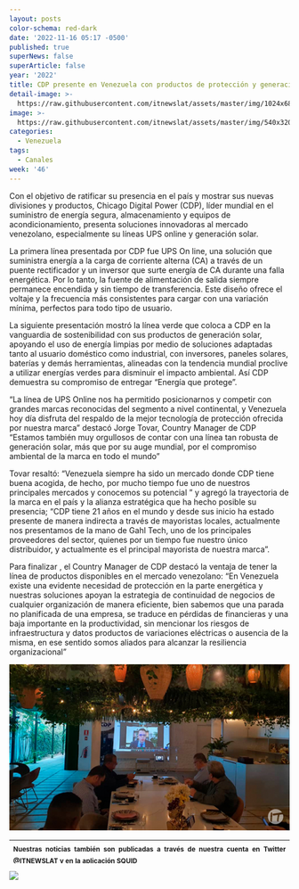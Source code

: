 ```yaml
---
layout: posts
color-schema: red-dark
date: '2022-11-16 05:17 -0500'
published: true
superNews: false
superArticle: false
year: '2022'
title: CDP presente en Venezuela con productos de protección y generación eléctrica
detail-image: >-
  https://raw.githubusercontent.com/itnewslat/assets/master/img/1024x680/cpd-presentacion-g.jpg
image: >-
  https://raw.githubusercontent.com/itnewslat/assets/master/img/540x320/cpd-presentacion-p.jpg
categories:
  - Venezuela
tags:
  - Canales
week: '46'
---
```

Con el objetivo de ratificar su presencia en el país y mostrar sus nuevas divisiones y productos, Chicago Digital Power (CDP), líder mundial en el suministro de energía segura, almacenamiento y equipos de acondicionamiento, presenta soluciones innovadoras al mercado venezolano, especialmente su líneas UPS online y generación solar. 

La primera línea presentada por CDP fue UPS On line, una solución que suministra energía a la carga de corriente alterna (CA)  a través de un puente rectificador y un inversor que surte energía de CA durante una falla energética. Por lo tanto, la fuente de alimentación de salida siempre permanece encendida y sin tiempo de transferencia. Este diseño ofrece el voltaje y la frecuencia más consistentes para cargar con una variación mínima, perfectos para todo tipo de usuario.

La siguiente presentación mostró la línea verde que coloca a CDP en la vanguardia de sostenibilidad con sus productos de generación solar, apoyando el uso de energía limpias por medio de soluciones adaptadas tanto al usuario doméstico como industrial,  con inversores, paneles solares, baterías y demás herramientas, alineadas con la tendencia mundial proclive a utilizar energías verdes para disminuir el impacto ambiental. Así CDP demuestra su compromiso de entregar “Energía que protege”.

“La línea de UPS Online  nos ha permitido posicionarnos y competir con grandes marcas reconocidas del segmento a nivel continental, y Venezuela hoy día disfruta del respaldo de la mejor tecnología de protección ofrecida por nuestra marca” destacó Jorge Tovar, Country Manager de CDP “Estamos también muy orgullosos de contar con una línea tan robusta de generación solar, más que por su auge mundial, por el compromiso ambiental de la marca en todo el mundo”

Tovar resaltó: “Venezuela siempre ha sido un mercado donde CDP tiene buena acogida, de hecho, por mucho tiempo fue uno de nuestros principales mercados y conocemos su potencial ” y agregó la trayectoria de la marca en el país y la alianza estratégica que ha hecho posible su presencia;  “CDP tiene 21 años en el mundo  y desde sus inicio ha estado presente de manera indirecta a través de mayoristas locales, actualmente nos presentamos de la mano de Gahl Tech, uno de los principales proveedores del sector, quienes por un tiempo fue nuestro único distribuidor, y  actualmente es el principal mayorista de nuestra marca”.

Para finalizar , el Country Manager de CDP destacó la ventaja de tener la línea de productos disponibles en el mercado venezolano: “En Venezuela existe una evidente necesidad de protección en la parte energética  y nuestras soluciones apoyan la estrategia de continuidad de negocios de cualquier organización de manera eficiente, bien sabemos que una parada no planificada de una empresa, se traduce en pérdidas de financieras y una baja importante en  la productividad, sin mencionar los riesgos de infraestructura y datos productos de variaciones eléctricas o ausencia de la misma, en ese sentido somos aliados para alcanzar la resiliencia organizacional” 

![](https://raw.githubusercontent.com/itnewslat/assets/master/img/540x320/cpd-presentacion-p.jpg)

<table style="height: 42px;" width="569">
<tbody>
<tr>
<td style="text-align: justify;"><sub><strong>Nuestras noticias también son publicadas a través de nuestra cuenta en Twitter <a href="https://twitter.com/itnewslat?lang=es">@ITNEWSLAT</a> y en la aplicación <a href="https://squidapp.co/en/">SQUID</a></strong></sub></td>
</tr>
</tbody>
</table>

<img src="https://tracker.metricool.com/c3po.jpg?hash=56f88a41e39ab42c063cc51676587a04"/>